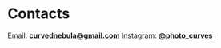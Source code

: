 # Contacts

Email: **curvednebula@gmail.com**
Instagram: **[@photo_curves](https://www.instagram.com/photo_curves)**
